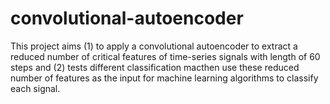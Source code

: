 # convolutional-autoencoder
This project aims (1) to apply a convolutional autoencoder to extract a reduced number of critical features of time-series signals with length of 60 steps and (2) tests different classification macthen use these reduced number of features as the input for machine learning algorithms to classify each signal.
